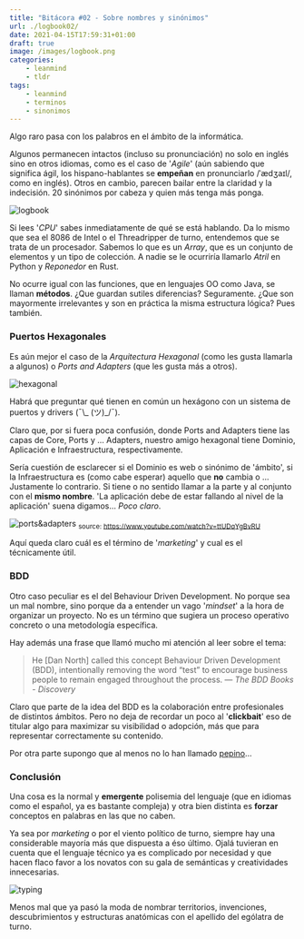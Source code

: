 ```yaml
---
title: "Bitácora #02 - Sobre nombres y sinónimos"
url: ./logbook02/
date: 2021-04-15T17:59:31+01:00
draft: true
image: /images/logbook.png
categories:
    - leanmind
    - tldr
tags:
    - leanmind
    - terminos
    - sinonimos
---
```


Algo raro pasa con los palabros en el ámbito de la informática.

<!--more-->

Algunos permanecen intactos (incluso su pronunciación) no solo en inglés sino en otros idiomas, como es el caso de '_Agile_' (aún sabiendo que significa ágil, los hispano-hablantes se **empeñan** en pronunciarlo /ˈædʒaɪl/, como en inglés).
Otros en cambio, parecen bailar entre la claridad y la indecisión. 20 sinónimos por cabeza y quien más tenga más ponga.

![logbook](../../../images/ship.gif)

Si lees '_CPU_' sabes inmediatamente de qué se está hablando. Da lo mismo que sea el 8086 de Intel o el Threadripper de turno, entendemos que se trata de un procesador.
Sabemos lo que es un _Array_, que es un conjunto de elementos y un tipo de colección. A nadie se le ocurriría llamarlo _Atril_ en Python y _Reponedor_ en Rust.

No ocurre igual con las funciones, que en lenguajes OO como Java, se llaman **métodos**.
¿Que guardan sutiles diferencias? Seguramente.
¿Que son mayormente irrelevantes y son en práctica la misma estructura lógica? Pues también.

### Puertos Hexagonales

Es aún mejor el caso de la _Arquitectura Hexagonal_ (como les gusta llamarla a algunos) o _Ports and Adapters_ (que les gusta más a otros).

![hexagonal](../../../images/hexagonal.png)

Habrá que preguntar qué tienen en común un hexágono con un sistema de puertos y drivers (¯\\\_ (ツ)\_/¯).

Claro que, por si fuera poca confusión, donde Ports and Adapters tiene las capas de Core, Ports y ... Adapters, nuestro amigo hexagonal tiene Dominio, Aplicación e Infraestructura, respectivamente.

Sería cuestión de esclarecer si el Dominio es web o sinónimo de 'ámbito', si la Infraestructura es (como cabe esperar) aquello que **no** cambia o ... Justamente lo contrario. Si tiene o no sentido llamar a la parte y al conjunto con el **mismo nombre**.
'La aplicación debe de estar fallando al nivel de la aplicación' suena digamos... _Poco claro_.

![ports&adapters](../../../images/portsadapters.png) <sub>source: https://www.youtube.com/watch?v=ttUDqYgBvRU </sub>

Aquí queda claro cuál es el término de '_marketing_' y cual es el técnicamente útil.

### BDD

Otro caso peculiar es el del Behaviour Driven Development.
No porque sea un mal nombre, sino porque da a entender un vago '_mindset_' a la hora de organizar un proyecto. No es un término que sugiera un proceso operativo concreto o una metodología específica.

Hay además una frase que llamó mucho mi atención al leer sobre el tema:

> He [Dan North] called this concept Behaviour Driven Development (BDD), intentionally removing the word “test” to encourage business people to remain engaged throughout the process.
> — <cite>The BDD Books - Discovery</cite>

Claro que parte de la idea del BDD es la colaboración entre profesionales de distintos ámbitos. Pero no deja de recordar un poco al '**clickbait**' eso de titular algo para maximizar su visibilidad o adopción, más que para representar correctamente su contenido.

Por otra parte supongo que al menos no lo han llamado [pepino](https://cucumber.io/)...

### Conclusión

Una cosa es la normal y **emergente** polisemia del lenguaje (que en idiomas como el español, ya es bastante compleja) y otra bien distinta es **forzar** conceptos en palabras en las que no caben.

Ya sea por _marketing_ o por el viento político de turno, siempre hay una considerable mayoría más que dispuesta a éso último.
Ojalá tuvieran en cuenta que el lenguaje técnico ya es complicado por necesidad y que hacen flaco favor a los novatos con su gala de semánticas y creatividades innecesarias.

![typing](../../../images/typing.gif)

Menos mal que ya pasó la moda de nombrar territorios, invenciones, descubrimientos y estructuras anatómicas con el apellido del ególatra de turno.
